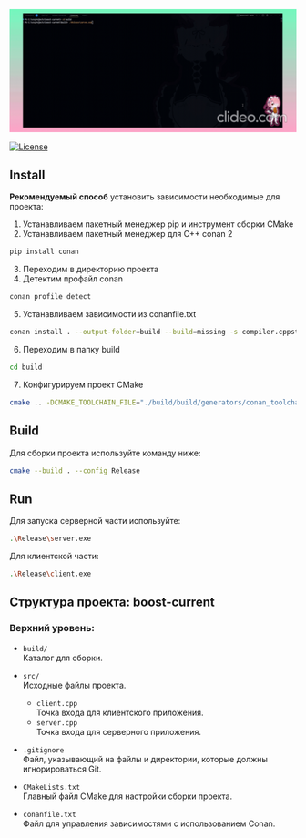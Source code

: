 ![](https://github.com/Xyxri-Myxri/boost-current/blob/develop/GIF.gif)

[![License](https://img.shields.io/badge/License-MIT-blue.svg)](https://github.com/Xyxri-Myxri/boost-current/blob/develop/LICENSE)

## Install

**Рекомендуемый способ** установить зависимости необходимые для проекта:

1. Устанавливаем пакетный менеджер pip и инструмент сборки CMake
2. Устанавливаем пакетный менеджер для C++ conan 2

```bash
pip install conan
```

3. Переходим в директорию проекта
4. Детектим профайл conan

```bash
conan profile detect
```

5. Устанавливаем зависимости из conanfile.txt

```bash
conan install . --output-folder=build --build=missing -s compiler.cppstd=17 -g CMakeToolchain
```

6. Переходим в папку build

```bash
cd build
```

7. Конфигурируем проект CMake

```bash
cmake .. -DCMAKE_TOOLCHAIN_FILE="./build/build/generators/conan_toolchain.cmake" -DCMAKE_BUILD_TYPE=Release
```

## Build

Для сборки проекта используйте команду ниже:

```bash
cmake --build . --config Release
```

## Run

Для запуска серверной части используйте:

```bash
.\Release\server.exe
```

Для клиентской части:

```bash
.\Release\client.exe
```

## Структура проекта: boost-current

### Верхний уровень:

- `build/`  
  Каталог для сборки.

- `src/`  
  Исходные файлы проекта.
  - `client.cpp`  
    Точка входа для клиентского приложения.
  - `server.cpp`  
    Точка входа для серверного приложения.

- `.gitignore`  
  Файл, указывающий на файлы и директории, которые должны игнорироваться Git.

- `CMakeLists.txt`  
  Главный файл CMake для настройки сборки проекта.

- `conanfile.txt`  
  Файл для управления зависимостями с использованием Conan.
